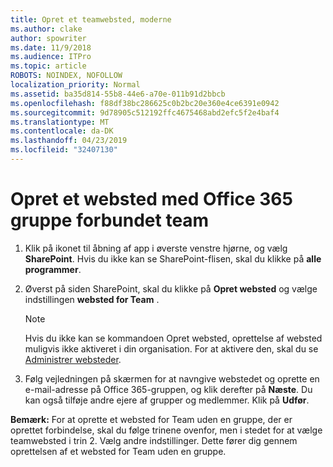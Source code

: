 ```yaml
---
title: Opret et teamwebsted, moderne
ms.author: clake
author: spowriter
ms.date: 11/9/2018
ms.audience: ITPro
ms.topic: article
ROBOTS: NOINDEX, NOFOLLOW
localization_priority: Normal
ms.assetid: ba35d814-55b8-44e6-a70e-011b91d2bbcb
ms.openlocfilehash: f88df38bc286625c0b2bc20e360e4ce6391e0942
ms.sourcegitcommit: 9d78905c512192ffc4675468abd2efc5f2e4baf4
ms.translationtype: MT
ms.contentlocale: da-DK
ms.lasthandoff: 04/23/2019
ms.locfileid: "32407130"
---
```

# <a name="create-an-office-365-group-connected-team-site"></a>Opret et websted med Office 365 gruppe forbundet team

1. Klik på ikonet til åbning af app i øverste venstre hjørne, og vælg **SharePoint**. Hvis du ikke kan se SharePoint-flisen, skal du klikke på **alle programmer**.
    
2. Øverst på siden SharePoint, skal du klikke på **Opret websted** og vælge indstillingen **websted for Team** . 
    
    > [!NOTE]
    > Hvis du ikke kan se kommandoen Opret websted, oprettelse af websted muligvis ikke aktiveret i din organisation. For at aktivere den, skal du se [Administrer websteder](https://go.microsoft.com/fwlink/?linkid=2009644). 
  
3. Følg vejledningen på skærmen for at navngive webstedet og oprette en e-mail-adresse på Office 365-gruppen, og klik derefter på **Næste**. Du kan også tilføje andre ejere af grupper og medlemmer. Klik på **Udfør**.
  
 **Bemærk:** For at oprette et websted for Team uden en gruppe, der er oprettet forbindelse, skal du følge trinene ovenfor, men i stedet for at vælge teamwebsted i trin 2. Vælg andre indstillinger. Dette fører dig gennem oprettelsen af et websted for Team uden en gruppe. 
    

